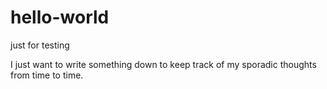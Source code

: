 # hello-world
just for testing

I just want to write something down to keep track of my sporadic thoughts from time to time.
